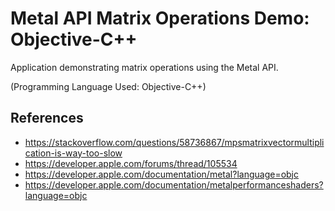 # Metal API Matrix Operations Demo: Objective-C++

Application demonstrating matrix operations using the Metal API.

(Programming Language Used: Objective-C++)

## References
- https://stackoverflow.com/questions/58736867/mpsmatrixvectormultiplication-is-way-too-slow
- https://developer.apple.com/forums/thread/105534
- https://developer.apple.com/documentation/metal?language=objc
- https://developer.apple.com/documentation/metalperformanceshaders?language=objc